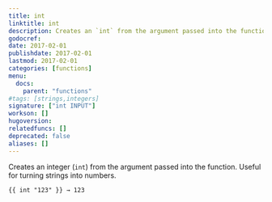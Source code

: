 ```yaml
---
title: int
linktitle: int
description: Creates an `int` from the argument passed into the function.
godocref:
date: 2017-02-01
publishdate: 2017-02-01
lastmod: 2017-02-01
categories: [functions]
menu:
  docs:
    parent: "functions"
#tags: [strings,integers]
signature: ["int INPUT"]
workson: []
hugoversion:
relatedfuncs: []
deprecated: false
aliases: []
---
```


Creates an integer (`int`) from the argument passed into the function. Useful for turning strings into numbers.

```
{{ int "123" }} → 123
```
